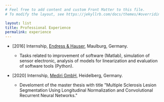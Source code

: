 ```yaml
---
# Feel free to add content and custom Front Matter to this file.
# To modify the layout, see https://jekyllrb.com/docs/themes/#overriding-theme-defaults

layout: list
title: Professional Experience
permalink: experience
---
```

- [2016] Internship, [Endress & Hauser](https://www.endress.com/en), Maulburg, Germany.  
  - Tasks related to improvement of software (Matlab), simulation of sensor electronic, analysis of models for linearization and evaluation of software tools (Python).  <br> 

- [2020] Internship, [Mediri GmbH](https://mediri.com/en/medical-imaging-translating-research-into-application/), Heidelberg, Germany.  
  - Develoment of the master thesis with title "Multiple Sclerosis Lesion Segmentation Using Longitudinal Normalization and Convolutional Recurrent Neural Networks."
